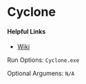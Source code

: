 # Cyclone

#### Helpful Links

* [Wiki](https://github.com/Arefu/Wolf/wiki/Cyclone) 

Run Options:
``Cyclone.exe``

Optional Argumens:
``N/A``